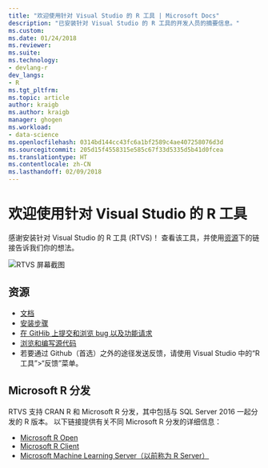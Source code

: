 ```yaml
---
title: "欢迎使用针对 Visual Studio 的 R 工具 | Microsoft Docs"
description: "已安装针对 Visual Studio 的 R 工具的开发人员的摘要信息。"
ms.custom: 
ms.date: 01/24/2018
ms.reviewer: 
ms.suite: 
ms.technology:
- devlang-r
dev_langs:
- R
ms.tgt_pltfrm: 
ms.topic: article
author: kraigb
ms.author: kraigb
manager: ghogen
ms.workload:
- data-science
ms.openlocfilehash: 0314bd144cc43fc6a1bf2589c4ae407258076d3d
ms.sourcegitcommit: 205d15f4558315e585c67f33d5335d5b41d0fcea
ms.translationtype: HT
ms.contentlocale: zh-CN
ms.lasthandoff: 02/09/2018
---
```

# <a name="welcome-to-r-tools-for-visual-studio"></a>欢迎使用针对 Visual Studio 的 R 工具

感谢安装针对 Visual Studio 的 R 工具 (RTVS)！ 查看该工具，并使用[资源](#resources)下的链接告诉我们你的想法。

![RTVS 屏幕截图](media/installer-screenshot.png)

## <a name="resources"></a>资源

- [文档](index.md)
- [安装步骤](installing-r-tools-for-visual-studio.md)
- [在 GitHib 上提交和浏览 bug 以及功能请求](https://github.com/Microsoft/RTVS/issues)
- [浏览和编写源代码](https://github.com/Microsoft/RTVS/blob/master/LICENSE)
- 若要通过 Github（首选）之外的途径发送反馈，请使用 Visual Studio 中的“R 工具”>“反馈”菜单。

## <a name="microsoft-r-distributions"></a>Microsoft R 分发

RTVS 支持 CRAN R 和 Microsoft R 分发，其中包括与 SQL Server 2016 一起分发的 R 版本。 以下链接提供有关不同 Microsoft R 分发的详细信息：

- [Microsoft R Open](https://mran.microsoft.com/download/)
- [Microsoft R Client](/machine-learning-server/r-client/what-is-microsoft-r-client)
- [Microsoft Machine Learning Server（以前称为 R Server）](/machine-learning-server/)
